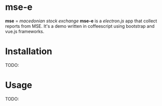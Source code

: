 # mse-e

**mse** = _macedonian stock exchange_
**mse-e** is a _electron.js_ app that collect reports from MSE.  It's a demo written in coffeescript using bootstrap and vue.js frameworks.

# Installation

TODO:

# Usage

TODO:
